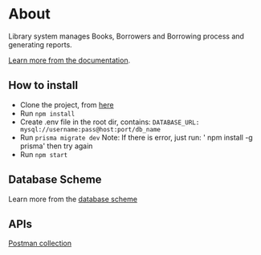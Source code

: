 # About

Library system manages Books, Borrowers and Borrowing process and generating reports.

[Learn more from the documentation](https://drive.google.com/file/d/147NRaWtnbhTCPRgw7HpqbP-aZVPlZnrr/view?usp=sharing).

## How to install

- Clone the project, from [here](https://github.com/Yasmine-Arafa/library-system)
- Run `npm install`
- Create .env file in the root dir, contains: `DATABASE_URL: mysql://username:pass@host:port/db_name`
- Run `prisma migrate dev`
  Note: If there is error, just run: ' npm install -g prisma' then try again
- Run `npm start`

## Database Scheme

Learn more from the [database scheme](https://drive.google.com/file/d/10lTMgx49XbswNM6gszmso8_U12AW088j/view?usp=sharing)

## APIs

[Postman collection](https://drive.google.com/file/d/105BY9eDxLE8F6a029Uss9Q0bs4xsTjWg/view?usp=sharing)

